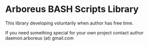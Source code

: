 # Arboreus BASH Scripts Library

This library developing voluntarily when author has free time. 

If you need something special for your own project contact author daemon.arboreus (at) gmail.com